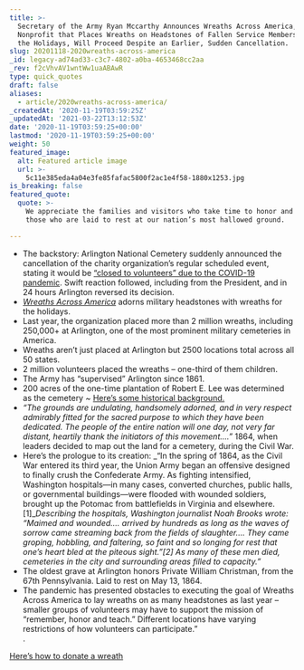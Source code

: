 ```yaml
---
title: >-
  Secretary of the Army Ryan Mccarthy Announces Wreaths Across America, a
  Nonprofit that Places Wreaths on Headstones of Fallen Service Members During
  the Holidays, Will Proceed Despite an Earlier, Sudden Cancellation.
slug: 20201118-2020wreaths-across-america
_id: legacy-ad74ad33-c3c7-4802-a0ba-4653468cc2aa
_rev: f2cVhvAV1wntWw1uaABAwR
type: quick_quotes
draft: false
aliases:
  - article/2020wreaths-across-america/
_createdAt: '2020-11-19T03:59:25Z'
_updatedAt: '2021-03-22T13:12:53Z'
date: '2020-11-19T03:59:25+00:00'
lastmod: '2020-11-19T03:59:25+00:00'
weight: 50
featured_image:
  alt: Featured article image
  url: >-
    5c11e385eda4a04e3fe85fafac5800f2ac1e4f58-1880x1253.jpg
is_breaking: false
featured_quote:
  quote: >-
    We appreciate the families and visitors who take time to honor and remember
    those who are laid to rest at our nation’s most hallowed ground.

---
```

* The backstory: Arlington National Cemetery suddenly announced the cancellation of the charity organization’s regular scheduled event, stating it would be [“closed to volunteers” due to the COVID-19 pandemic](https://twitter.com/ArlingtonNatl/status/1328465162655952901?s=20). Swift reaction followed, including from the President, and in 24 hours Arlington reversed its decision.
* [_Wreaths Across America_](https://wreathsacrossamerica.org/pages/19520/news/?relatedIds=0&back=true) adorns military headstones with wreaths for the holidays.
* Last year, the organization placed more than 2 million wreaths, including 250,000+ at Arlington, one of the most prominent military cemeteries in America.
* Wreaths aren’t just placed at Arlington but 2500 locations total across all 50 states.
* 2 million volunteers placed the wreaths – one-third of them children.
* The Army has “supervised” Arlington since 1861.
* 200 acres of the one-time plantation of Robert E. Lee was determined as the cemetery _~_ [Here’s some historical background.](https://www.nps.gov/arho/learn/historyculture/cemetery.htm)
* _“The grounds are undulating, handsomely adorned, and in very respect admirably fitted for the sacred purpose to which they have been dedicated. The people of the entire nation will one day, not very far distant, heartily thank the initiators of this movement….”_ 1864, when leaders decided to map out the land for a cemetery, during the Civil War.
* Here’s the prologue to its creation: _“In the spring of 1864, as the Civil War entered its third year, the Union Army began an offensive designed to finally crush the Confederate Army. As fighting intensified, Washington hospitals—in many cases, converted churches, public halls, or governmental buildings—were flooded with wounded soldiers, brought up the Potomac from battlefields in Virginia and elsewhere.[1]__Describing the hospitals, Washington journalist Noah Brooks wrote: “Maimed and wounded…. arrived by hundreds as long as the waves of sorrow came streaming back from the fields of slaughter…. They came groping, hobbling, and faltering, so faint and so longing for rest that one’s heart bled at the piteous sight.”[2] As many of these men died, cemeteries in the city and surrounding areas filled to capacity.”_
* The oldest grave at Arlington honors Private William Christman, from the 67th Pennsylvania. Laid to rest on May 13, 1864.
* The pandemic has presented obstacles to executing the goal of Wreaths Across America to lay wreaths on as many headstones as last year – smaller groups of volunteers may have to support the mission of “remember, honor and teach.” Different locations have varying restrictions of how volunteers can participate.”  
.

[Here’s how to donate a wreath](https://wreathsacrossamerica.org)